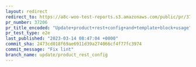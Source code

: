 ```yaml
---
layout: redirect
redirect_to: https://a8c-woo-test-reports.s3.amazonaws.com/public/pr/37206/e2e/index.html
pr_number: 37206
pr_title_encoded: "Update+product+rest+config+and+template+block+usage"
pr_test_type: e2e
last_published: "2023-03-14 08:47:04 +0000"
commit_sha: 2473cd018f69ae6911d39a274066cf4f77fc3974
commit_message: "Fix lint"
branch_name: update/product_rest_config
---
```

